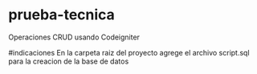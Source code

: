 # prueba-tecnica
Operaciones CRUD usando Codeigniter

#indicaciones
En la carpeta raiz del proyecto agrege el archivo script.sql para la creacion de la base de datos
